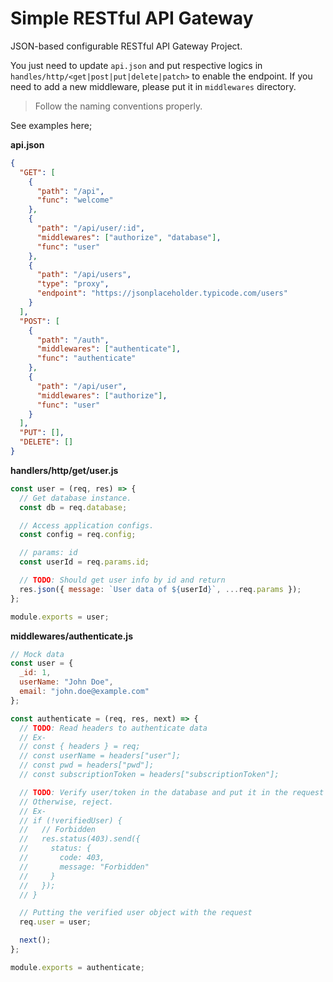 # Simple RESTful API Gateway

JSON-based configurable RESTful API Gateway Project.

You just need to update `api.json` and put respective logics in `handles/http/<get|post|put|delete|patch>` to enable the endpoint. If you need to add a new middleware, please put it in `middlewares` directory.

> Follow the naming conventions properly.

See examples here;

**api.json**

```json
{
  "GET": [
    {
      "path": "/api",
      "func": "welcome"
    },
    {
      "path": "/api/user/:id",
      "middlewares": ["authorize", "database"],
      "func": "user"
    },
    {
      "path": "/api/users",
      "type": "proxy",
      "endpoint": "https://jsonplaceholder.typicode.com/users"
    }
  ],
  "POST": [
    {
      "path": "/auth",
      "middlewares": ["authenticate"],
      "func": "authenticate"
    },
    {
      "path": "/api/user",
      "middlewares": ["authorize"],
      "func": "user"
    }
  ],
  "PUT": [],
  "DELETE": []
}
```

**handlers/http/get/user.js**

```js
const user = (req, res) => {
  // Get database instance.
  const db = req.database;

  // Access application configs.
  const config = req.config;

  // params: id
  const userId = req.params.id;

  // TODO: Should get user info by id and return
  res.json({ message: `User data of ${userId}`, ...req.params });
};

module.exports = user;
```

**middlewares/authenticate.js**

```js
// Mock data
const user = {
  _id: 1,
  userName: "John Doe",
  email: "john.doe@example.com"
};

const authenticate = (req, res, next) => {
  // TODO: Read headers to authenticate data
  // Ex-
  // const { headers } = req;
  // const userName = headers["user"];
  // const pwd = headers["pwd"];
  // const subscriptionToken = headers["subscriptionToken"];

  // TODO: Verify user/token in the database and put it in the request if the user is veryfied.
  // Otherwise, reject.
  // Ex-
  // if (!verifiedUser) {
  //   // Forbidden
  //   res.status(403).send({
  //     status: {
  //       code: 403,
  //       message: "Forbidden"
  //     }
  //   });
  // }

  // Putting the verified user object with the request
  req.user = user;

  next();
};

module.exports = authenticate;
```
